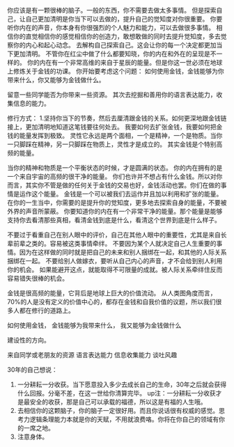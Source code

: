 你应该是有一颗很棒的脑子。一般的东西，你不需要去做太多事情。
但是探索自己，让自己更加清明是你当下可以去做的，提升自己的觉知度对你很重要。
你要听你内在的声音，你本身有你很强烈的个人魅力和能力，可以去做很多事情。
相信你的直觉相信你的感觉相信你的创造力，敢想敢做的同时去提升觉知度，多去觉察你的内心和起心动念。
去解构自己探索自己。这会让你的每一个决定都更加当下更加清明。
不管你在红尘中做了什么都要知晓，你的内在和外在的呈现是不一样的。
你的内在有一个非常高维的来自于星辰的能量。但是你这一世必须在地球上修炼关于金钱的功课。
你开始要考虑这个问题：
如何使用金钱，金钱能够为你带来什么，你又能够为金钱做什么。

留意一些同学能否为你带来一些资源。
其次去挖掘和善用你的语言表达能力，收集信息的能力。

修行方式：
  1.坚持你当下的节奏，然后去厘清跟金钱的关系。如何更深地跟金钱链接上，更加清明地知道这笔钱要往何处去。
  我要如何去扩张金钱，我要如何把金钱的能量发挥到极致。
  灵性它永远是两个面相，一个是精神，一个是物质。当你一只脚踩在精神，另一只脚踩在物质上，灵性才是成立的。
  其实金钱是个特别高频的能量。
  
  当你的精神和物质是一个平衡状态的时候，才是圆满的状态。
  你的内在拥有的是一个来自宇宙的高频的很干净的能量。
  你们也许并不想占有什么金钱。所以对你而言，其实你不管是做的任何关于金钱的交易也好，金钱活动也罢。你们在做的事情是运作这个能量。
  金钱是一个可以被我们去运作并且加以利用和扩张的能量。
  在你的一生当中，你需要的是提升你的觉知度，更多地去探索自身的能量，不要被外界的声音所蒙蔽。
  你要知道你的内在有一个非常干净的能量。那个能量是能够支持你去看清那些真相，看清金钱到底是什么，看清这个世界到底是什么样子。
  
  
  不要过于看重自己在别人眼中的评价，自己在其他人眼中的重要性，尤其是来自长辈前辈之类的。容易被这类事情牵绊。
  不要因为某个人就决定自己人生重要的事情。因为在这样做的同时就是把自己的未来和别人捆绑在一起，和其他的人际关系捆绑在一起。
  不要给别人做嫁衣，要听从自己内心的声音，才不会给到别人利用你的机会。
  如果能避开这点，就能取得不可限量的成就。被人际关系牵绊住反而容易错失很棒的机会。



金钱是很高频的能量，它背后是地球上巨大的价值流动。
从人类图角度而言，70%的人是没有定义的价值中心的，都存在金钱和自我价值的议题，所以我们很多人都在修行的道路上。

如何使用金钱，
金钱能够为我带来什么，
我又能够为金钱做什么

建设性的方向。

来自同学或老朋友的资源
语言表达能力
信息收集能力
谈吐风趣

30年的自己想说：
1. 一分耕耘一分收获。当下愿意投入多少去成长自己的生命，30年之后就会获得什么回报。分毫不差，在这一世给你清算完毕。
up注：一分耕耘一分收获才是最安全的收获，那是自己可以承载的福德，所以这是有福的人生哦。
2. 去相信你的这颗脑子，你的脑子一定很好用。而且你说话很有权威的感觉。思考力逻辑条理能力本就是你的天赋，不用就浪费咯。你将在你自己的领域有你的一席之地。
3. 注意身体。
